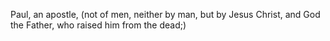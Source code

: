 Paul, an apostle, (not of men, neither by man, but by Jesus Christ, and God the Father, who raised him from the dead;)
